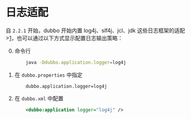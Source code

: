 # 日志适配

自 `2.2.1` 开始，dubbo 开始内置 log4j、slf4j、jcl、jdk 这些日志框架的适配 >[1]，也可以通过以下方式显示配置日志输出策略：

0.  命令行 

    ```sh
        java -Ddubbo.application.logger=log4j
    ```

0.  在 `dubbo.properties` 中指定

    ```
        dubbo.application.logger=log4j
    ```
0.  在 `dubbo.xml` 中配置

    ```xml
        <dubbo:application logger="log4j" />
    ```

[1]: 自定义扩展可以参考[日志适配扩展](http://dubbo.apache.org/books/dubbo-dev-book/impls/logger-adapter.html)
